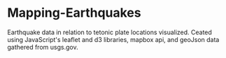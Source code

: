 # Mapping-Earthquakes

Earthquake data in relation to tetonic plate locations visualized. Ceated using JavaScript's leaflet and d3 libraries, mapbox api, and geoJson data gathered from usgs.gov.
